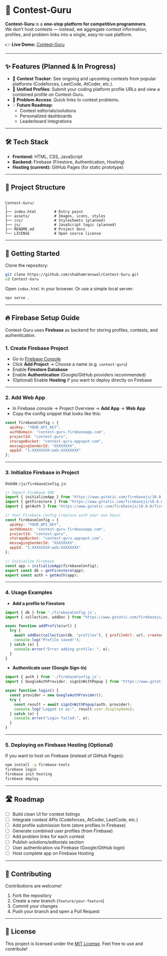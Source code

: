 # 🚀 Contest-Guru

**Contest-Guru** is a **one-stop platform for competitive programmers**.  
We don’t host contests — instead, we aggregate contest information, profiles, and problem links into a single, easy-to-use platform.  

👉 **Live Demo:** [Contest-Guru](https://shubhamranswal.github.io/Contest-Guru/)

---

## ✨ Features (Planned & In Progress)

- 📅 **Contest Tracker**: See ongoing and upcoming contests from popular platforms (Codeforces, LeetCode, AtCoder, etc.).
- 👤 **Unified Profiles**: Submit your coding platform profile URLs and view a combined profile on Contest-Guru.
- 📝 **Problem Access**: Quick links to contest problems.
- 💡 **Future Roadmap**:
  - Contest editorials/solutions
  - Personalized dashboards
  - Leaderboard integrations

---

## 🛠️ Tech Stack

- **Frontend:** HTML, CSS, JavaScript  
- **Backend:** Firebase (Firestore, Authentication, Hosting)  
- **Hosting (current):** GitHub Pages (for static prototype)  

---

## 📂 Project Structure

```

Contest-Guru/
│
├── index.html        # Entry point
├── assets/           # Images, icons, styles
├── css/              # Stylesheets (planned)
├── js/               # JavaScript logic (planned)
├── README.md         # Project docs
└── LICENSE           # Open source license

````

---

## 🚀 Getting Started

Clone the repository:
```bash
git clone https://github.com/shubhamranswal/Contest-Guru.git
cd Contest-Guru
````

Open `index.html` in your browser.
Or use a simple local server:

```bash
npx serve .
```

---

## 🔥 Firebase Setup Guide

Contest-Guru uses **Firebase** as backend for storing profiles, contests, and authentication.

### 1. Create Firebase Project

* Go to [Firebase Console](https://console.firebase.google.com/)
* Click **Add Project** → Choose a name (e.g. `contest-guru`)
* Enable **Firestore Database**
* Enable **Authentication** (Google/GitHub providers recommended)
* (Optional) Enable **Hosting** if you want to deploy directly on Firebase

---

### 2. Add Web App

* In Firebase console → Project Overview → **Add App** → **Web App**
* Copy the config snippet that looks like this:

```js
const firebaseConfig = {
  apiKey: "YOUR_API_KEY",
  authDomain: "contest-guru.firebaseapp.com",
  projectId: "contest-guru",
  storageBucket: "contest-guru.appspot.com",
  messagingSenderId: "XXXXXXXX",
  appId: "1:XXXXXXXX:web:XXXXXXXX"
};
```

---

### 3. Initialize Firebase in Project

Inside `/js/firebaseConfig.js`:

```js
// Import Firebase SDK
import { initializeApp } from "https://www.gstatic.com/firebasejs/10.0.0/firebase-app.js";
import { getFirestore } from "https://www.gstatic.com/firebasejs/10.0.0/firebase-firestore.js";
import { getAuth } from "https://www.gstatic.com/firebasejs/10.0.0/firebase-auth.js";

// Your Firebase config (replace with your own keys)
const firebaseConfig = {
  apiKey: "YOUR_API_KEY",
  authDomain: "contest-guru.firebaseapp.com",
  projectId: "contest-guru",
  storageBucket: "contest-guru.appspot.com",
  messagingSenderId: "XXXXXXXX",
  appId: "1:XXXXXXXX:web:XXXXXXXX"
};

// Initialize Firebase
const app = initializeApp(firebaseConfig);
export const db = getFirestore(app);
export const auth = getAuth(app);
```

---

### 4. Usage Examples

* **Add a profile to Firestore**

```js
import { db } from './firebaseConfig.js';
import { collection, addDoc } from "https://www.gstatic.com/firebasejs/10.0.0/firebase-firestore.js";

async function addProfile(url) {
  try {
    await addDoc(collection(db, "profiles"), { profileUrl: url, createdAt: Date.now() });
    console.log("Profile saved!");
  } catch (e) {
    console.error("Error adding profile: ", e);
  }
}
```

* **Authenticate user (Google Sign-In)**

```js
import { auth } from './firebaseConfig.js';
import { GoogleAuthProvider, signInWithPopup } from "https://www.gstatic.com/firebasejs/10.0.0/firebase-auth.js";

async function login() {
  const provider = new GoogleAuthProvider();
  try {
    const result = await signInWithPopup(auth, provider);
    console.log("Logged in as:", result.user.displayName);
  } catch (e) {
    console.error("Login failed:", e);
  }
}
```

---

### 5. Deploying on Firebase Hosting (Optional)

If you want to host on Firebase (instead of GitHub Pages):

```bash
npm install -g firebase-tools
firebase login
firebase init hosting
firebase deploy
```

---

## 🛣️ Roadmap

* [ ] Build clean UI for contest listings
* [ ] Integrate contest APIs (Codeforces, AtCoder, LeetCode, etc.)
* [ ] Add profile submission form (store profiles in Firebase)
* [ ] Generate combined user profiles (from Firebase)
* [ ] Add problem links for each contest
* [ ] Publish solutions/editorials section
* [ ] User authentication via Firebase (Google/GitHub login)
* [ ] Host complete app on Firebase Hosting

---

## 🤝 Contributing

Contributions are welcome!

1. Fork the repository
2. Create a new branch (`feature/your-feature`)
3. Commit your changes
4. Push your branch and open a Pull Request

---

## 📜 License

This project is licensed under the [MIT License](LICENSE).
Feel free to use and contribute!
